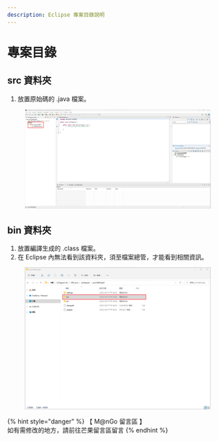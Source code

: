 ```yaml
---
description: Eclipse 專案目錄說明
---
```


# 專案目錄

## src 資料夾

1. 放置原始碼的 .java 檔案。

<figure><img src="../../../../../.gitbook/assets/0029.png" alt=""><figcaption></figcaption></figure>

## bin 資料夾

1. 放置編譯生成的 .class 檔案。
2. 在 Eclipse 內無法看到該資料夾，須至檔案總管，才能看到相關資訊。

<figure><img src="../../../../../.gitbook/assets/0030.png" alt=""><figcaption></figcaption></figure>



{% hint style="danger" %}
【 M@nGo 留言區 】\
如有需修改的地方，請前往芒果留言區留言
{% endhint %}
